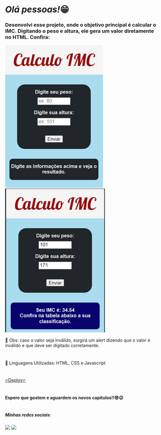 ## <h1><em>Olá pessoas!</em>😁</h1> 


<h3>Desenvolvi esse projeto, onde o objetivo principal é calcular o IMC. Digitando o peso e altura, ele gera um valor diretamente no HTML. Confira:</h3>

<img src ="assets\img\preview1.png">
<img src= "assets\img\preview2.png">

<p>🌟 Obs: caso o valor seja inválido, surgirá um alert dizendo que o valor é inválido e que deve ser digitado corretamente.</p>

#

<p>🔨 Linguagens Utilizadas: HTML, CSS e Javascript</p>

#

<a href= "https://calculando-imc-blue.vercel.app/">🔥Deploy🔥</a>

#

<h4>Espero que gostem e aguardem os novos capítulos!!😎😉</h4>

#

<h5> Minhas redes sociais:</h5>  
    <div> 
        <a href=https://www.instagram.com/pedrorochaducks target="_blank"><img src="https://img.shields.io/badge/-Instagram-%23E4405F?style=for-the-badge&logo=instagram&logoColor=white" target="_blank"></a>
        <a href="https://www.linkedin.com/in/pedrohrocha16" target="_blank"><img src="https://img.shields.io/badge/-LinkedIn-%230077B5?style=for-the-badge&logo=linkedin&logoColor=white" target="_blank"></a> 
    </div>
